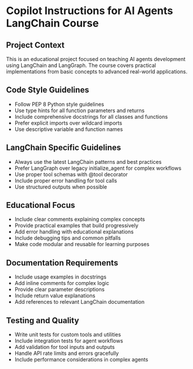 <!-- Use this file to provide workspace-specific custom instructions to Copilot. For more details, visit https://code.visualstudio.com/docs/copilot/copilot-customization#_use-a-githubcopilotinstructionsmd-file -->

# Copilot Instructions for AI Agents LangChain Course

## Project Context
This is an educational project focused on teaching AI agents development using LangChain and LangGraph. The course covers practical implementations from basic concepts to advanced real-world applications.

## Code Style Guidelines
- Follow PEP 8 Python style guidelines
- Use type hints for all function parameters and returns
- Include comprehensive docstrings for all classes and functions
- Prefer explicit imports over wildcard imports
- Use descriptive variable and function names

## LangChain Specific Guidelines
- Always use the latest LangChain patterns and best practices
- Prefer LangGraph over legacy initialize_agent for complex workflows
- Use proper tool schemas with @tool decorator
- Include proper error handling for tool calls
- Use structured outputs when possible

## Educational Focus
- Include clear comments explaining complex concepts
- Provide practical examples that build progressively
- Add error handling with educational explanations
- Include debugging tips and common pitfalls
- Make code modular and reusable for learning purposes

## Documentation Requirements
- Include usage examples in docstrings
- Add inline comments for complex logic
- Provide clear parameter descriptions
- Include return value explanations
- Add references to relevant LangChain documentation

## Testing and Quality
- Write unit tests for custom tools and utilities
- Include integration tests for agent workflows
- Add validation for tool inputs and outputs
- Handle API rate limits and errors gracefully
- Include performance considerations in complex agents
